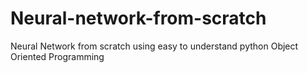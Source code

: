 # Neural-network-from-scratch
Neural Network from scratch using easy to understand python Object Oriented Programming
